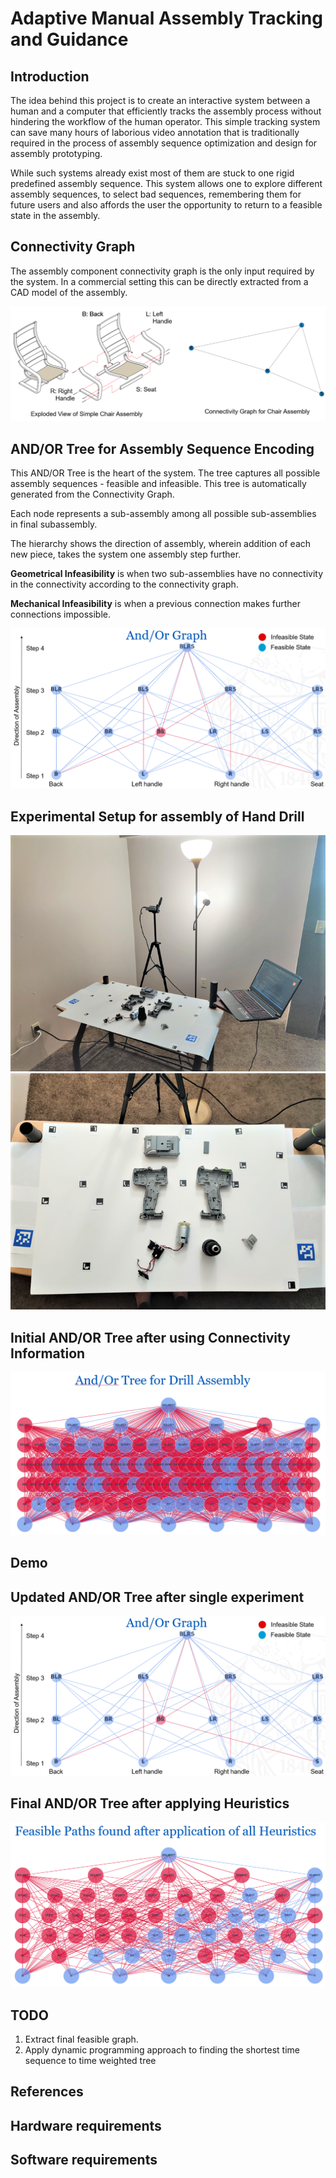 # Adaptive Manual Assembly Tracking and Guidance

## Introduction

  The idea behind this project is to create an interactive system between a human and a computer that efficiently tracks the assembly process without hindering the workflow of the human operator. This simple tracking system can save many hours of laborious video annotation that is traditionally required in the process of assembly sequence optimization and design for assembly prototyping. 

  While such systems already exist most of them are stuck to one rigid predefined assembly sequence. This system allows one to explore different assembly sequences, to select bad sequences, remembering them for future users and also affords the user the opportunity to return to a feasible state in the assembly.   

## Connectivity Graph
The assembly component connectivity graph is the only input required by the system. In a commercial setting this can be directly extracted from a CAD model of the assembly.

![chair_connect](https://github.com/SupreetKurdekar/Adaptive-Manual-Assembly-Tracking-and-Guidance/blob/main/docs/images/chair_connect2.PNG)
## AND/OR Tree for Assembly Sequence Encoding

This AND/OR Tree is the heart of the system. The tree captures all possible assembly sequences - feasible and infeasible. This tree is automatically generated from the Connectivity Graph.

Each node represents a sub-assembly among all possible sub-assemblies in final subassembly.

The hierarchy shows the direction of assembly, wherein addition of each new piece, takes the system one assembly step further.

**Geometrical Infeasibility** is when two sub-assemblies have no connectivity in the connectivity according to the connectivity graph.

**Mechanical Infeasibility** is when a previous connection makes further connections impossible.

![Chair_and_or](https://github.com/SupreetKurdekar/Adaptive-Manual-Assembly-Tracking-and-Guidance/blob/main/docs/images/Chair_and_or.PNG)

## Experimental Setup for assembly of Hand Drill

![Experimental_Setup](https://github.com/SupreetKurdekar/Adaptive-Manual-Assembly-Tracking-and-Guidance/blob/main/docs/images/env_set_1_1.PNG)
![Experimental_Setup](https://github.com/SupreetKurdekar/Adaptive-Manual-Assembly-Tracking-and-Guidance/blob/main/docs/images/env_set_2.PNG)


## Initial AND/OR Tree after using Connectivity Information

![and_or_tree_init_drill](https://github.com/SupreetKurdekar/Adaptive-Manual-Assembly-Tracking-and-Guidance/blob/main/docs/images/and_or_tree_init_drill.PNG)

## Demo

## Updated AND/OR Tree after single experiment

![Chair_and_or](https://github.com/SupreetKurdekar/Adaptive-Manual-Assembly-Tracking-and-Guidance/blob/main/docs/images/Chair_and_or.PNG)

## Final AND/OR Tree after applying Heuristics

![Feasible_drill_tree](https://github.com/SupreetKurdekar/Adaptive-Manual-Assembly-Tracking-and-Guidance/blob/main/docs/images/Feasible_drill_tree.png)

## TODO

1) Extract final feasible graph.
2) Apply dynamic programming approach to finding the shortest time sequence to time weighted tree

## References

## Hardware requirements

## Software requirements

